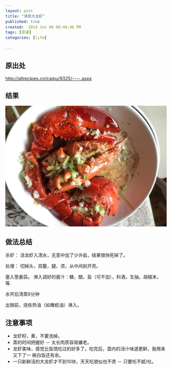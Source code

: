 ```yaml
---
layout: post
title: "清蒸大龙虾"
published: true
created:  2014 Jun 08 08:48:46 PM
tags: [菜谱]
categories: [life]

---
```



## 原出处

<http://allrecipes.cn/caipu/9325/----.aspx>

## 结果

![lobster](/images/lobster.JPG "lobster")

## 做法总结

杀虾：
活龙虾入清水，无意中加了少许盐，结果很快死掉了。

处理：
切掉头，双鳌，腿，须，从中间剖开壳。

塞入葱姜蒜。
淋入调好的酱汁：糖，醋，盐（可不加），料酒，生抽，胡椒末，等.

水开后清蒸6分钟

出锅前，烧些热油（如橄榄油）淋入。


## 注意事项
* 龙虾籽，黄，不要洗掉。
* 蒸的时间把握好 － 太长肉质容易嫌老。
* 龙虾美味，感觉比饭馆吃过的好多了。吃完后，盘内的汤汁味道更鲜，我用来又下了一
  碗白饭还有余。
* 一只新鲜活的大龙虾才不到10块，天天吃貌似也不贵 － 只要吃不腻/吐。

